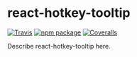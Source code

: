 # react-hotkey-tooltip

[![Travis][build-badge]][build]
[![npm package][npm-badge]][npm]
[![Coveralls][coveralls-badge]][coveralls]

Describe react-hotkey-tooltip here.

[build-badge]: https://travis-ci.org/EmaSuriano/weather-styled-icon.svg?branch=master
[build]: https://travis-ci.org/EmaSuriano/weather-styled-icon
[npm-badge]: https://img.shields.io/npm/v/npm-package.png?style=flat-square
[npm]: https://www.npmjs.org/package/npm-package
[coveralls-badge]: https://img.shields.io/coveralls/user/repo/master.png?style=flat-square
[coveralls]: https://coveralls.io/github/user/repo
